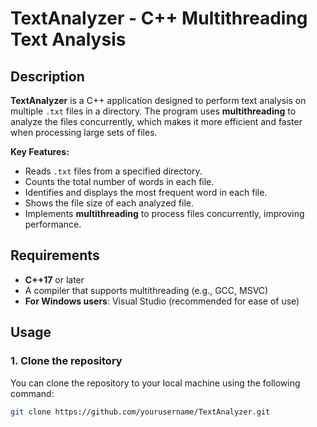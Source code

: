 # TextAnalyzer - C++ Multithreading Text Analysis

## Description

**TextAnalyzer** is a C++ application designed to perform text analysis on multiple `.txt` files in a directory. The program uses **multithreading** to analyze the files concurrently, which makes it more efficient and faster when processing large sets of files.

**Key Features:**
- Reads `.txt` files from a specified directory.
- Counts the total number of words in each file.
- Identifies and displays the most frequent word in each file.
- Shows the file size of each analyzed file.
- Implements **multithreading** to process files concurrently, improving performance.

## Requirements

- **C++17** or later
- A compiler that supports multithreading (e.g., GCC, MSVC)
- **For Windows users**: Visual Studio (recommended for ease of use)

## Usage

### 1. Clone the repository
You can clone the repository to your local machine using the following command:

```bash
git clone https://github.com/yourusername/TextAnalyzer.git
